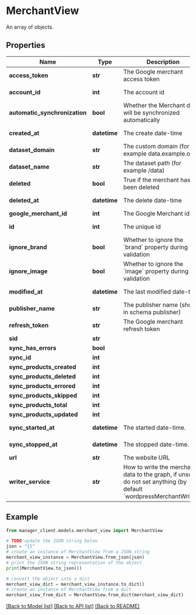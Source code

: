 # MerchantView

An array of objects.

## Properties

Name | Type | Description | Notes
------------ | ------------- | ------------- | -------------
**access_token** | **str** | The Google merchant access token | 
**account_id** | **int** | The account id | [optional] [readonly] 
**automatic_synchronization** | **bool** | Whether the Merchant data will be synchronized automatically | [optional] 
**created_at** | **datetime** | The create date-time | [optional] [readonly] 
**dataset_domain** | **str** | The custom domain (for example data.example.org) | [optional] 
**dataset_name** | **str** | The dataset path (for example /data) | [optional] 
**deleted** | **bool** | True if the merchant has been deleted | [default to False]
**deleted_at** | **datetime** | The delete date-time | [optional] [readonly] 
**google_merchant_id** | **int** | The Google Merchant id | 
**id** | **int** | The unique id | [optional] [readonly] 
**ignore_brand** | **bool** | Whether to ignore the &#x60;brand&#x60; property during validation | [optional] 
**ignore_image** | **bool** | Whether to ignore the &#x60;image&#x60; property during validation | [optional] 
**modified_at** | **datetime** | The last modified date-time | [optional] [readonly] 
**publisher_name** | **str** | The publisher name (shows in schema publisher) | 
**refresh_token** | **str** | The Google merchant refresh token | 
**sid** | **str** |  | [optional] 
**sync_has_errors** | **bool** |  | [optional] 
**sync_id** | **int** |  | [optional] 
**sync_products_created** | **int** |  | [optional] 
**sync_products_deleted** | **int** |  | [optional] 
**sync_products_errored** | **int** |  | [optional] 
**sync_products_skipped** | **int** |  | [optional] 
**sync_products_total** | **int** |  | [optional] 
**sync_products_updated** | **int** |  | [optional] 
**sync_started_at** | **datetime** | The started date-time. | [optional] [readonly] 
**sync_stopped_at** | **datetime** | The stopped date-time. | [optional] [readonly] 
**url** | **str** | The website URL | [optional] 
**writer_service** | **str** | How to write the merchant data to the graph, if unsure, do not set anything (by default &#x60;wordpressMerchantWriter&#x60;). | [optional] 

## Example

```python
from manager_client.models.merchant_view import MerchantView

# TODO update the JSON string below
json = "{}"
# create an instance of MerchantView from a JSON string
merchant_view_instance = MerchantView.from_json(json)
# print the JSON string representation of the object
print(MerchantView.to_json())

# convert the object into a dict
merchant_view_dict = merchant_view_instance.to_dict()
# create an instance of MerchantView from a dict
merchant_view_from_dict = MerchantView.from_dict(merchant_view_dict)
```
[[Back to Model list]](../README.md#documentation-for-models) [[Back to API list]](../README.md#documentation-for-api-endpoints) [[Back to README]](../README.md)


